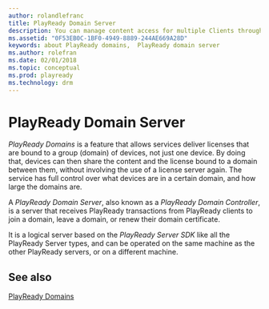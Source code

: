 ```yaml
---
author: rolandlefranc
title: PlayReady Domain Server
description: You can manage content access for multiple Clients through a single entity, called a PlayReady domain.
ms.assetid: "0F53EB0C-1BF0-4949-8889-244AE669A28D"
keywords: about PlayReady domains,  PlayReady domain server
ms.author: rolefran
ms.date: 02/01/2018
ms.topic: conceptual
ms.prod: playready
ms.technology: drm
---
```



# PlayReady Domain Server

*PlayReady Domains* is a feature that allows services deliver licenses that are bound to a group (domain) of devices, not just one device. By doing that, devices can then share the content and the license bound to a domain between them, without involving the use of a license server again. The service has full control over what devices are in a certain domain, and how large the domains are.


A *PlayReady Domain Server*, also known as a *PlayReady Domain Controller*, is a server that receives PlayReady transactions from PlayReady clients to join a domain, leave a domain, or renew their domain certificate.

It is a logical server based on the *PlayReady Server SDK* like all the PlayReady Server types, and can be operated on the same machine as the other PlayReady servers, or on a different machine.

## See also

[PlayReady Domains](../Features/domains.md)